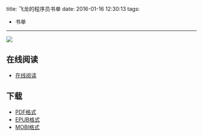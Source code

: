 title: 飞龙的程序员书单
date: 2016-01-16 12:30:13
tags:
  - 书单
---

![](https://ek8whxe.cloudimg.io/s/width/226/https://www.gitbook.com/cover/book/wizardforcel/flygon-booklist.jpg?build=1452918405198&v=12.1.2)

<!--more-->

## 在线阅读 ##

+ [在线阅读](https://www.gitbook.com/book/wizardforcel/flygon-booklist/details)

## 下载 ##

+ [PDF格式](https://www.gitbook.com/download/pdf/book/wizardforcel/flygon-booklist)
+ [EPUB格式](https://www.gitbook.com/download/epub/book/wizardforcel/flygon-booklist)
+ [MOBI格式](https://www.gitbook.com/download/mobi/book/wizardforcel/flygon-booklist)